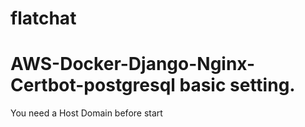 # flatchat

# AWS-Docker-Django-Nginx-Certbot-postgresql basic setting.

You need a Host Domain before start
